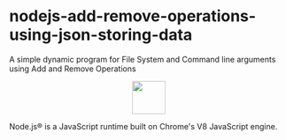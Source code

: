 # nodejs-add-remove-operations-using-json-storing-data
A simple dynamic program for File System and Command line arguments using Add and Remove Operations
<p align="center"><img src="https://usefulangle.com/img/thumb/nodejs.png" height="60"></p>
<p>Node.js® is a JavaScript runtime built on Chrome's V8 JavaScript engine.</p>
